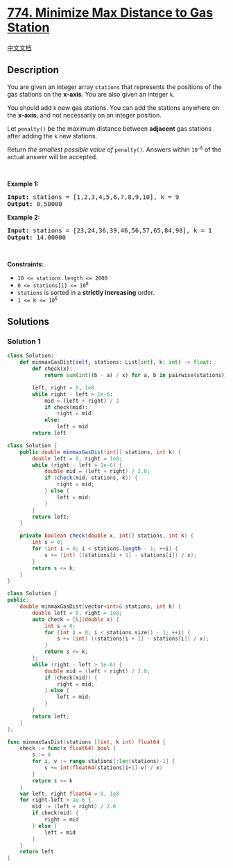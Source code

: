 # [774. Minimize Max Distance to Gas Station](https://leetcode.com/problems/minimize-max-distance-to-gas-station)

[中文文档](./solution/0700-0799/0774.Minimize%20Max%20Distance%20to%20Gas%20Station/README.md)

<!-- tags:Array,Binary Search -->

## Description

<p>You are given an integer array <code>stations</code> that represents the positions of the gas stations on the <strong>x-axis</strong>. You are also given an integer <code>k</code>.</p>

<p>You should add <code>k</code> new gas stations. You can add the stations anywhere on the <strong>x-axis</strong>, and not necessarily on an integer position.</p>

<p>Let <code>penalty()</code> be the maximum distance between <strong>adjacent</strong> gas stations after adding the <code>k</code> new stations.</p>

<p>Return <em>the smallest possible value of</em> <code>penalty()</code>. Answers within <code>10<sup>-6</sup></code> of the actual answer will be accepted.</p>

<p>&nbsp;</p>
<p><strong class="example">Example 1:</strong></p>
<pre><strong>Input:</strong> stations = [1,2,3,4,5,6,7,8,9,10], k = 9
<strong>Output:</strong> 0.50000
</pre><p><strong class="example">Example 2:</strong></p>
<pre><strong>Input:</strong> stations = [23,24,36,39,46,56,57,65,84,98], k = 1
<strong>Output:</strong> 14.00000
</pre>
<p>&nbsp;</p>
<p><strong>Constraints:</strong></p>

<ul>
	<li><code>10 &lt;= stations.length &lt;= 2000</code></li>
	<li><code>0 &lt;= stations[i] &lt;= 10<sup>8</sup></code></li>
	<li><code>stations</code> is sorted in a <strong>strictly increasing</strong> order.</li>
	<li><code>1 &lt;= k &lt;= 10<sup>6</sup></code></li>
</ul>

## Solutions

### Solution 1

<!-- tabs:start -->

```python
class Solution:
    def minmaxGasDist(self, stations: List[int], k: int) -> float:
        def check(x):
            return sum(int((b - a) / x) for a, b in pairwise(stations)) <= k

        left, right = 0, 1e8
        while right - left > 1e-6:
            mid = (left + right) / 2
            if check(mid):
                right = mid
            else:
                left = mid
        return left
```

```java
class Solution {
    public double minmaxGasDist(int[] stations, int k) {
        double left = 0, right = 1e8;
        while (right - left > 1e-6) {
            double mid = (left + right) / 2.0;
            if (check(mid, stations, k)) {
                right = mid;
            } else {
                left = mid;
            }
        }
        return left;
    }

    private boolean check(double x, int[] stations, int k) {
        int s = 0;
        for (int i = 0; i < stations.length - 1; ++i) {
            s += (int) ((stations[i + 1] - stations[i]) / x);
        }
        return s <= k;
    }
}
```

```cpp
class Solution {
public:
    double minmaxGasDist(vector<int>& stations, int k) {
        double left = 0, right = 1e8;
        auto check = [&](double x) {
            int s = 0;
            for (int i = 0; i < stations.size() - 1; ++i) {
                s += (int) ((stations[i + 1] - stations[i]) / x);
            }
            return s <= k;
        };
        while (right - left > 1e-6) {
            double mid = (left + right) / 2.0;
            if (check(mid)) {
                right = mid;
            } else {
                left = mid;
            }
        }
        return left;
    }
};
```

```go
func minmaxGasDist(stations []int, k int) float64 {
	check := func(x float64) bool {
		s := 0
		for i, v := range stations[:len(stations)-1] {
			s += int(float64(stations[i+1]-v) / x)
		}
		return s <= k
	}
	var left, right float64 = 0, 1e8
	for right-left > 1e-6 {
		mid := (left + right) / 2.0
		if check(mid) {
			right = mid
		} else {
			left = mid
		}
	}
	return left
}
```

<!-- tabs:end -->

<!-- end -->

